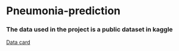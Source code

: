 # Pneumonia-prediction

### The data used in the project is a public dataset in kaggle
[Data card](https://www.kaggle.com/datasets/paultimothymooney/chest-xray-pneumonia)

